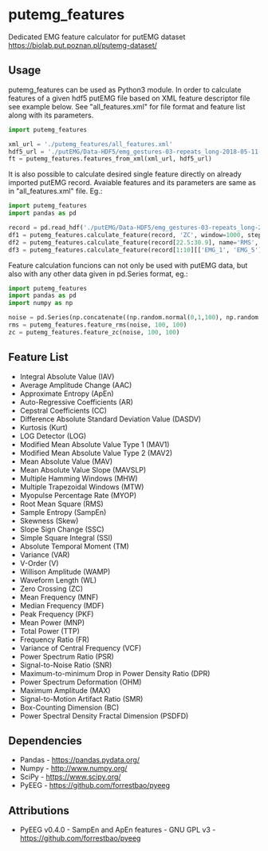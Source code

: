 # putemg_features
Dedicated EMG feature calculator for putEMG dataset https://biolab.put.poznan.pl/putemg-dataset/

## Usage
putemg_features can be used as Python3 module. In order to calculate features of a given hdf5 putEMG file based on XML feature descriptor file see example below. See "all_features.xml" for file format and feature list along with its parameters.

```python
import putemg_features

xml_url = './putemg_features/all_features.xml'
hdf5_url = './putEMG/Data-HDF5/emg_gestures-03-repeats_long-2018-05-11-11-05-00-695.hdf5'
ft = putemg_features.features_from_xml(xml_url, hdf5_url)
```

It is also possible to calculate desired single feature directly on already imported putEMG record. Avaiable features and its parameters are same as in "all_features.xml" file. Eg.:
```python
import putemg_features
import pandas as pd

record = pd.read_hdf('./putEMG/Data-HDF5/emg_gestures-03-repeats_long-2018-05-11-11-05-00-695.hdf5')
df1 = putemg_features.calculate_feature(record, 'ZC', window=1000, step=500, threshold=30)
df2 = putemg_features.calculate_feature(record[22.5:30.9], name='RMS', window=500, step=250)
df3 = putemg_features.calculate_feature(record[1:10][['EMG_1', 'EMG_5']], 'RMS', window=500, step=250)
```

Feature calculation funcions can not only be used with putEMG data, but also with any other data given in pd.Series format, eg.:
```python
import putemg_features
import pandas as pd
import numpy as np

noise = pd.Series(np.concatenate((np.random.normal(0,1,100), np.random.normal(0,20,100), np.random.normal(0,5,100))))
rms = putemg_features.feature_rms(noise, 100, 100)
zc = putemg_features.feature_zc(noise, 100, 100)
```

## Feature List
* Integral Absolute Value (IAV)
* Average Amplitude Change (AAC)
* Approximate Entropy (ApEn)
* Auto-Regressive Coefficients (AR)
* Cepstral Coefficients (CC)
* Difference Absolute Standard Deviation Value (DASDV)
* Kurtosis (Kurt)
* LOG Detector (LOG)
* Modified Mean Absolute Value Type 1 (MAV1)
* Modified Mean Absolute Value Type 2 (MAV2)
* Mean Absolute Value (MAV)
* Mean Absolute Value Slope (MAVSLP)
* Multiple Hamming Windows (MHW)
* Multiple Trapezoidal Windows (MTW)
* Myopulse Percentage Rate (MYOP)
* Root Mean Square (RMS)
* Sample Entropy (SampEn)
* Skewness (Skew)
* Slope Sign Change (SSC)
* Simple Square Integral (SSI)
* Absolute Temporal Moment (TM)
* Variance (VAR)
* V-Order (V)
* Willison Amplitude (WAMP)
* Waveform Length (WL)
* Zero Crossing (ZC)
* Mean Frequency (MNF)
* Median Frequency (MDF)
* Peak Frequency (PKF)
* Mean Power (MNP)
* Total Power (TTP)
* Frequency Ratio (FR)
* Variance of Central Frequency (VCF)
* Power Spectrum Ratio (PSR)
* Signal-to-Noise Ratio (SNR)
* Maximum-to-minimum Drop in Power Density Ratio (DPR)
* Power Spectrum Deformation (OHM)
* Maximum Amplitude (MAX)
* Signal-to-Motion Artifact Ratio (SMR)
* Box-Counting Dimension (BC)
* Power Spectral Density Fractal Dimension (PSDFD)

## Dependencies
* Pandas - https://pandas.pydata.org/
* Numpy - http://www.numpy.org/
* SciPy - https://www.scipy.org/
* PyEEG - https://github.com/forrestbao/pyeeg

## Attributions
* PyEEG v0.4.0 - SampEn and ApEn features - GNU GPL v3 - https://github.com/forrestbao/pyeeg
